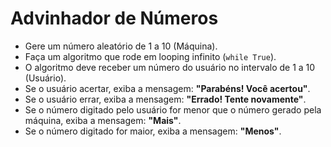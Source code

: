 # Advinhador de Números

- Gere um número aleatório de 1 a 10 (Máquina).
- Faça um algoritmo que rode em looping infinito (`while True`).
- O algoritmo deve receber um número do usuário no intervalo de 1 a 10 (Usuário).
- Se o usuário acertar, exiba a mensagem: **"Parabéns! Você acertou"**.
- Se o usuário errar, exiba a mensagem: **"Errado! Tente novamente"**.
- Se o número digitado pelo usuário for menor que o número gerado pela máquina, exiba a mensagem: **"Mais"**.
- Se o número digitado for maior, exiba a mensagem: **"Menos"**.
